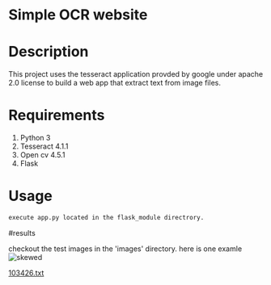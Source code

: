 # Simple OCR website

# Description
This project uses the tesseract application provded by google under apache 2.0 license to build a web app that extract text from image files.

# Requirements
1. Python 3
2. Tesseract 4.1.1
3. Open cv 4.5.1
4. Flask

# Usage
```sh
execute app.py located in the flask_module directrory.
```
#results

checkout the test images in the 'images' directory. here is one examle
![skewed](https://user-images.githubusercontent.com/27902968/122644912-40b9a900-d120-11eb-8f51-551ab3adfae9.jpg)

[103426.txt](https://github.com/rufaelfekadu/OCR-nerd/files/6680817/103426.txt)

